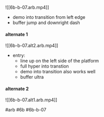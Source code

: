 ![[6b-b-07.arb.mp4]]
- demo into transition from left edge
- buffer jump and downright dash
 
#### alternate 1
![[6b-b-07.alt2.arb.mp4]]
- entry: 
	- line up on the left side of the platform
	- full hyper into transtion
	- demo into transition also works well
	- buffer ultra

#### alternate 2
![[6b-b-07.alt1.arb.mp4]]

#arb #6b #6b-b-07

